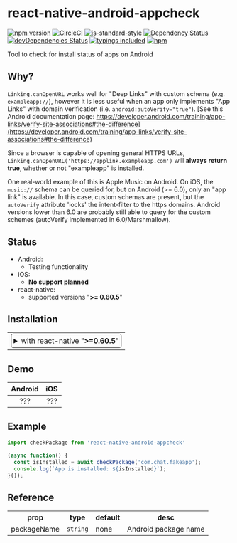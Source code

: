 <!-- Bootstrapped with make-react-native-package v0.60.3 -->

# react-native-android-appcheck
[![npm version](https://badge.fury.io/js/react-native-android-appcheck.svg)](https://badge.fury.io/js/react-native-android-appcheck)
[![CircleCI](https://circleci.com/gh/runtrizapps/react-native-android-appcheck.svg?style=svg)](https://circleci.com/gh/runtrizapps/react-native-android-appcheck)
[![js-standard-style](https://img.shields.io/badge/code%20style-standard-brightgreen.svg)](https://github.com/standard/standard)
[![Dependency Status](https://david-dm.org/runtrizapps/react-native-android-appcheck.svg)](https://david-dm.org/runtrizapps/react-native-android-appcheck)
[![devDependencies Status](https://david-dm.org/runtrizapps/react-native-android-appcheck/dev-status.svg)](https://david-dm.org/runtrizapps/react-native-android-appcheck?type=dev)
[![typings included](https://img.shields.io/badge/typings-included-brightgreen.svg?t=1495378566925)](package.json)
[![npm](https://img.shields.io/npm/l/express.svg)](https://www.npmjs.com/package/react-native-android-appcheck)

Tool to check for install status of apps on Android

## Why?

`Linking.canOpenURL` works well for "Deep Links" with custom schema (e.g. `exampleapp://`), however it is less useful when an app only implements "App Links" with domain verification (i.e. `android:autoVerify="true"`). [See this Android documentation page: https://developer.android.com/training/app-links/verify-site-associations#the-difference](https://developer.android.com/training/app-links/verify-site-associations#the-difference)

Since a browser is capable of opening general HTTPS URLs, `Linking.canOpenURL('https://applink.exampleapp.com')` will **always return true**, whether or not "exampleapp" is installed.

One real-world example of this is Apple Music on Android. On iOS, the `music://` schema can be queried for, but on Android (>= 6.0), only an "app link" is available. In this case, custom schemas are present, but the `autoVerify` attribute 'locks' the intent-filter to the https domains. Android versions lower than 6.0 are probably still able to query for the custom schemes (autoVerify implemented in 6.0/Marshmallow).

## Status

- Android:
  - Testing functionality
- iOS:
  - **No support planned**
- react-native:
  - supported versions "<strong>&gt;= 0.60.5</strong>"

## Installation

<table>
<td>
<details style="border: 1px solid; border-radius: 5px; padding: 5px">
  <summary>with react-native "<strong>&gt;=0.60.5</strong>"</summary>

### 0. Setup Swift and Kotlin

- Modify `android/build.gradle`:

  ```diff
  buildscript {
    ext {
      ...
  +   kotlinVersion = "1.3.50"
    }
  ...

    dependencies {
  +   classpath("org.jetbrains.kotlin:kotlin-gradle-plugin:${kotlinVersion}")
      ...
  ```

### 1. Install latest version from npm

`$ npm i react-native-android-appcheck -S`

</details>
</td>
</table>

## Demo

 Android                                       |  iOS
:---------------------------------------------:|:---------------------------------------------:
???  |  ???

## Example

```jsx
import checkPackage from 'react-native-android-appcheck'

(async function() {
  const isInstalled = await checkPackage('com.chat.fakeapp');
  console.log(`App is installed: ${isInstalled}`);
}());
```

## Reference

<table>
  <tr>
    <th>prop</th>
    <th>type</th>
    <th>default</th>
    <th>desc</th>
  </tr>
  <tr>
    <td>packageName</td>
    <td><code>string</code></td>
    <td>none</td>
    <td>Android package name</td>
  </tr>
</table>
